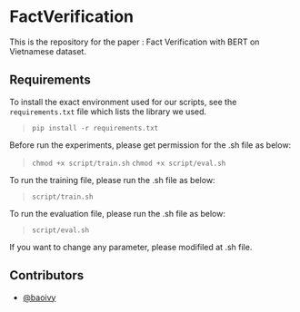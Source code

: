 # FactVerification

This is the repository for the paper : Fact Verification with BERT on Vietnamese dataset.

## Requirements

To install the exact environment used for our scripts, see the `requirements.txt` file which lists the library we used.

> `pip install -r requirements.txt`

Before run the experiments, please get permission for the .sh file as below:
>`chmod +x script/train.sh`
>`chmod +x script/eval.sh`

To run the training file, please run the .sh file as below:
>`script/train.sh`

To run the evaluation file, please run the .sh file as below:
>`script/eval.sh`

If you want to change any parameter, please modifiled at .sh file.

## Contributors

- [@baoivy](https://github.com/baoivy/)
